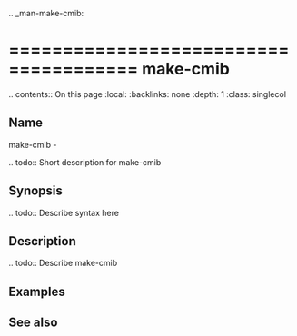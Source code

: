 .. _man-make-cmib:

======================================
make-cmib
======================================

.. contents:: On this page
    :local:
    :backlinks: none
    :depth: 1
    :class: singlecol

Name
----
make-cmib - 

.. todo::
    Short description for make-cmib

Synopsis
--------
.. todo::
   Describe syntax here

Description
-----------
.. todo::
    Describe make-cmib

Examples
--------

See also
--------

